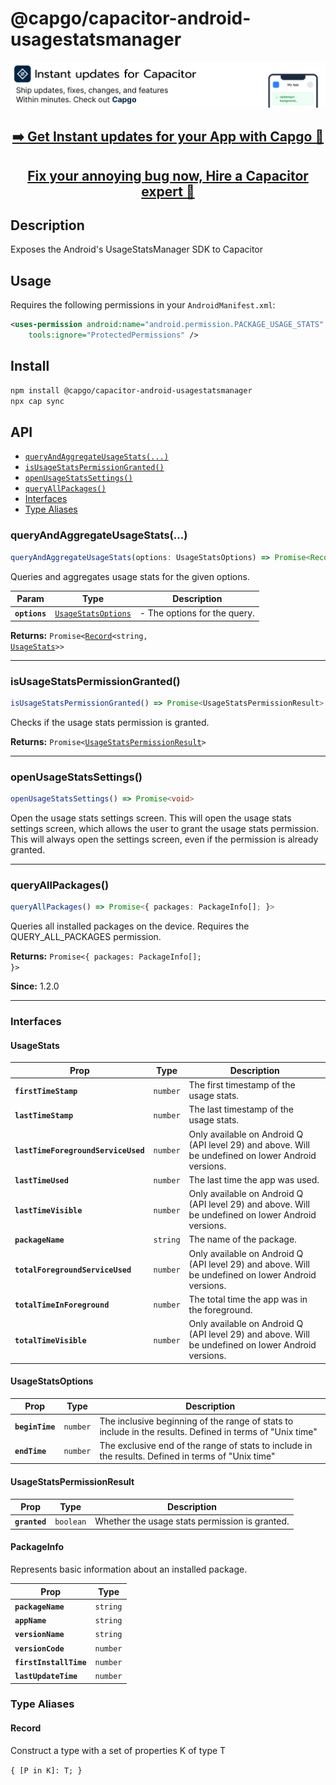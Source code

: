 # @capgo/capacitor-android-usagestatsmanager
 <a href="https://capgo.app/"><img src='https://raw.githubusercontent.com/Cap-go/capgo/main/assets/capgo_banner.png' alt='Capgo - Instant updates for capacitor'/></a>

<div align="center">
  <h2><a href="https://capgo.app/?ref=plugin"> ➡️ Get Instant updates for your App with Capgo 🚀</a></h2>
  <h2><a href="https://capgo.app/consulting/?ref=plugin"> Fix your annoying bug now, Hire a Capacitor expert 💪</a></h2>
</div>

## Description

Exposes the Android's UsageStatsManager SDK to Capacitor

## Usage

Requires the following permissions in your `AndroidManifest.xml`:

```xml
<uses-permission android:name="android.permission.PACKAGE_USAGE_STATS"
    tools:ignore="ProtectedPermissions" />
```



## Install

```bash
npm install @capgo/capacitor-android-usagestatsmanager
npx cap sync
```

## API

<docgen-index>

* [`queryAndAggregateUsageStats(...)`](#queryandaggregateusagestats)
* [`isUsageStatsPermissionGranted()`](#isusagestatspermissiongranted)
* [`openUsageStatsSettings()`](#openusagestatssettings)
* [`queryAllPackages()`](#queryallpackages)
* [Interfaces](#interfaces)
* [Type Aliases](#type-aliases)

</docgen-index>

<docgen-api>
<!--Update the source file JSDoc comments and rerun docgen to update the docs below-->

### queryAndAggregateUsageStats(...)

```typescript
queryAndAggregateUsageStats(options: UsageStatsOptions) => Promise<Record<string, UsageStats>>
```

Queries and aggregates usage stats for the given options.

| Param         | Type                                                            | Description                  |
| ------------- | --------------------------------------------------------------- | ---------------------------- |
| **`options`** | <code><a href="#usagestatsoptions">UsageStatsOptions</a></code> | - The options for the query. |

**Returns:** <code>Promise&lt;<a href="#record">Record</a>&lt;string, <a href="#usagestats">UsageStats</a>&gt;&gt;</code>

--------------------


### isUsageStatsPermissionGranted()

```typescript
isUsageStatsPermissionGranted() => Promise<UsageStatsPermissionResult>
```

Checks if the usage stats permission is granted.

**Returns:** <code>Promise&lt;<a href="#usagestatspermissionresult">UsageStatsPermissionResult</a>&gt;</code>

--------------------


### openUsageStatsSettings()

```typescript
openUsageStatsSettings() => Promise<void>
```

Open the usage stats settings screen.
This will open the usage stats settings screen, which allows the user to grant the usage stats permission.
This will always open the settings screen, even if the permission is already granted.

--------------------


### queryAllPackages()

```typescript
queryAllPackages() => Promise<{ packages: PackageInfo[]; }>
```

Queries all installed packages on the device.
Requires the QUERY_ALL_PACKAGES permission.

**Returns:** <code>Promise&lt;{ packages: PackageInfo[]; }&gt;</code>

**Since:** 1.2.0

--------------------


### Interfaces


#### UsageStats

| Prop                                | Type                | Description                                                                                        |
| ----------------------------------- | ------------------- | -------------------------------------------------------------------------------------------------- |
| **`firstTimeStamp`**                | <code>number</code> | The first timestamp of the usage stats.                                                            |
| **`lastTimeStamp`**                 | <code>number</code> | The last timestamp of the usage stats.                                                             |
| **`lastTimeForegroundServiceUsed`** | <code>number</code> | Only available on Android Q (API level 29) and above. Will be undefined on lower Android versions. |
| **`lastTimeUsed`**                  | <code>number</code> | The last time the app was used.                                                                    |
| **`lastTimeVisible`**               | <code>number</code> | Only available on Android Q (API level 29) and above. Will be undefined on lower Android versions. |
| **`packageName`**                   | <code>string</code> | The name of the package.                                                                           |
| **`totalForegroundServiceUsed`**    | <code>number</code> | Only available on Android Q (API level 29) and above. Will be undefined on lower Android versions. |
| **`totalTimeInForeground`**         | <code>number</code> | The total time the app was in the foreground.                                                      |
| **`totalTimeVisible`**              | <code>number</code> | Only available on Android Q (API level 29) and above. Will be undefined on lower Android versions. |


#### UsageStatsOptions

| Prop            | Type                | Description                                                                                              |
| --------------- | ------------------- | -------------------------------------------------------------------------------------------------------- |
| **`beginTime`** | <code>number</code> | The inclusive beginning of the range of stats to include in the results. Defined in terms of "Unix time" |
| **`endTime`**   | <code>number</code> | The exclusive end of the range of stats to include in the results. Defined in terms of "Unix time"       |


#### UsageStatsPermissionResult

| Prop          | Type                 | Description                                    |
| ------------- | -------------------- | ---------------------------------------------- |
| **`granted`** | <code>boolean</code> | Whether the usage stats permission is granted. |


#### PackageInfo

Represents basic information about an installed package.

| Prop                   | Type                |
| ---------------------- | ------------------- |
| **`packageName`**      | <code>string</code> |
| **`appName`**          | <code>string</code> |
| **`versionName`**      | <code>string</code> |
| **`versionCode`**      | <code>number</code> |
| **`firstInstallTime`** | <code>number</code> |
| **`lastUpdateTime`**   | <code>number</code> |


### Type Aliases


#### Record

Construct a type with a set of properties K of type T

<code>{
 [P in K]: T;
 }</code>

</docgen-api>
